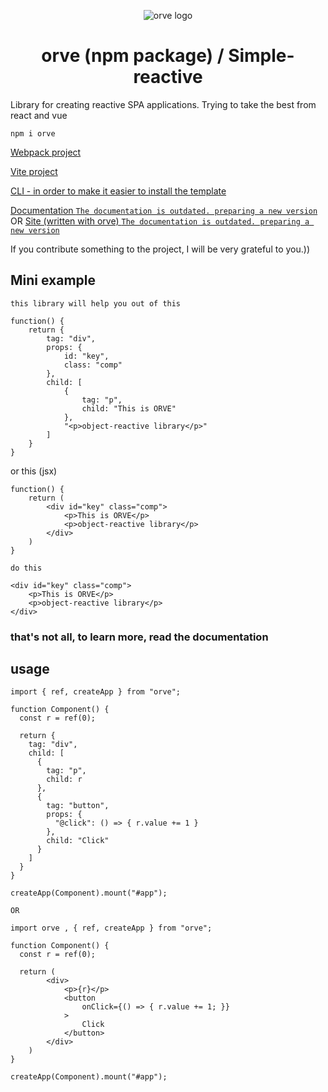 <p align="center"><img src="https://i.ibb.co/5cYvr0k/logo.png" alt="orve logo"></p>
<h1 align="center">orve (npm package) / Simple-reactive</h1>

Library for creating reactive SPA applications. Trying to take the best from react and vue

```
npm i orve
```

<a target="_blank" href="https://github.com/Destrokhen-main/simple-reactive-cli">Webpack project</a>

<a target="_blank" href="https://github.com/Destrokhen-main/vite-orve-template">Vite project</a>

<a target="_blank" href="https://www.npmjs.com/package/orve-cli">CLI - in order to make it easier to install the template</a>


<a target="_blank" href="https://github.com/Destrokhen-main/orve-doc">Documentation `The documentation is outdated. preparing a new version`</a> OR <a href="https://destrokhen-main.github.io" target="_blank">Site (written with orve) `The documentation is outdated. preparing a new version`</a>

If you contribute something to the project, I will be very grateful to you.))

## Mini example

`this library will help you out of this`

```
function() {
    return {
        tag: "div",
        props: {
            id: "key",
            class: "comp"
        },
        child: [
            {
                tag: "p",
                child: "This is ORVE"
            },
            "<p>object-reactive library</p>"
        ]
    }
}
```

or this (jsx)
```
function() {
    return (
        <div id="key" class="comp">
            <p>This is ORVE</p>
            <p>object-reactive library</p>
        </div>
    )
}
```

`do this`

```
<div id="key" class="comp">
    <p>This is ORVE</p>
    <p>object-reactive library</p>
</div>
```

### that's not all, to learn more, read the documentation



## usage

```
import { ref, createApp } from "orve";

function Component() {
  const r = ref(0);

  return {
    tag: "div",
    child: [
      {
        tag: "p",
        child: r
      },
      {
        tag: "button",
        props: {
          "@click": () => { r.value += 1 }
        },
        child: "Click"
      }
    ]
  }
}

createApp(Component).mount("#app");
```

`OR`

```
import orve , { ref, createApp } from "orve";

function Component() {
  const r = ref(0);

  return (
        <div>
            <p>{r}</p>
            <button
                onClick={() => { r.value += 1; }}
            >
                Click
            </button>
        </div>
    )
}

createApp(Component).mount("#app");
```
